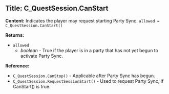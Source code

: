 ## Title: C_QuestSession.CanStart

**Content:**
Indicates the player may request starting Party Sync.
`allowed = C_QuestSession.CanStart()`

**Returns:**
- `allowed`
  - *boolean* - True if the player is in a party that has not yet begun to activate Party Sync.

**Reference:**
- `C_QuestSession.CanStop()` - Applicable after Party Sync has begun.
- `C_QuestSession.RequestSessionStart()` - Used to request Party Sync, if CanStart() is true.